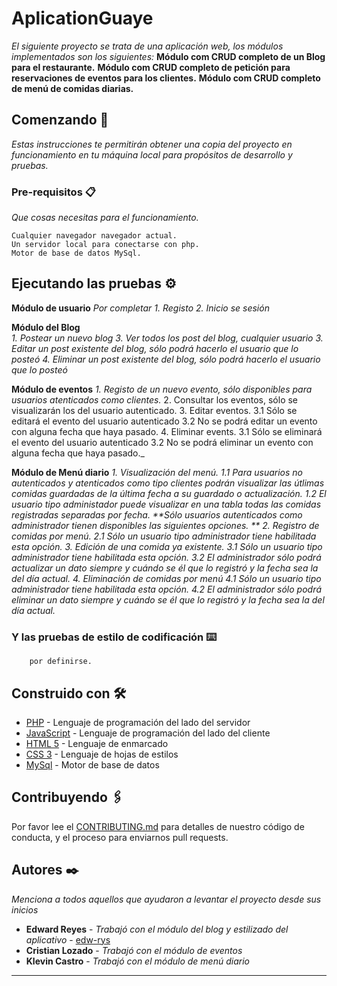 # AplicationGuaye

_El siguiente proyecto se trata de una aplicación web, los módulos implementados son los siguientes:_
**Módulo com CRUD completo de un Blog para el restaurante.**
**Módulo com CRUD completo de petición para reservaciones de eventos para los clientes.**
**Módulo com CRUD completo de menú de comidas diarias.**

## Comenzando 🚀

_Estas instrucciones te permitirán obtener una copia del proyecto en funcionamiento en tu máquina local para propósitos de desarrollo y pruebas._


### Pre-requisitos 📋

_Que cosas necesitas para el funcionamiento._

```
Cualquier navegador navegador actual.
Un servidor local para conectarse con php. 
Motor de base de datos MySql.
```

## Ejecutando las pruebas ⚙️
**Módulo de usuario** _Por completar_
_1. Registo_
_2. Inicio se sesión_

**Módulo del Blog**  
_1. Postear un nuevo blog_
_3. Ver todos los post del blog, cualquier usuario_
_3. Editar un post existente del blog, sólo podrá hacerlo el usuario que lo posteó_
_4. Eliminar un post existente del blog, sólo podrá hacerlo el usuario que lo posteó_

**Módulo de eventos** 
_1. Registo de un nuevo evento, sólo disponibles para usuarios atenticados como clientes._
2. Consultar los eventos, sólo se visualizarán los del usuario autenticado.
3. Editar eventos.
	3.1 Sólo se editará el evento del usuario autenticado 
	3.2 No se podrá editar un evento con alguna fecha que haya pasado.
4. Eliminar events.
	3.1 Sólo se eliminará el evento del usuario autenticado 
	3.2 No se podrá eliminar un evento con alguna fecha que haya pasado._

**Módulo de Menú diario** 
_1. Visualización del menú.
	1.1 Para usuarios no autenticados y atenticados como tipo clientes podrán visualizar las útlimas comidas guardadas de la última fecha a su guardado o actualización.
	1.2 El usuario tipo administador puede visualizar en una tabla todas las comidas registradas separadas por fecha.
	**Sólo usuarios autenticados como administrador tienen disponibles las siguientes opciones. **
2. Registro de comidas por menú.
	2.1 Sólo un usuario tipo administrador tiene habilitada esta opción.
3. Edición de una comida ya existente.
	3.1 Sólo un usuario tipo administrador tiene habilitada esta opción.
	3.2 El administrador sólo podrá actualizar un dato siempre y cuándo se él que lo registró y la fecha sea la del día actual.
4. Eliminación de comidas por menú
	4.1 Sólo un usuario tipo administrador tiene habilitada esta opción.
	4.2 El administrador sólo podrá eliminar un dato siempre y cuándo se él que lo registró y la fecha sea la del día actual._


### Y las pruebas de estilo de codificación ⌨️

```
	por definirse.
```

## Construido con 🛠️

* [PHP](http://php.net/manual/es/index.php) - Lenguaje de programación del lado del servidor
* [JavaScript](https://developer.mozilla.org/es/docs/Web/JavaScript) - Lenguaje de programación del lado del cliente
* [HTML 5](https://developer.mozilla.org/es/docs/HTML/HTML5) - Lenguaje de enmarcado
* [CSS 3](https://developer.mozilla.org/es/docs/Archive/CSS3) - Lenguaje de hojas de estilos
* [MySql](https://www.mysql.com/) - Motor de base de datos

## Contribuyendo 🖇️

Por favor lee el [CONTRIBUTING.md](https://gist.github.com/villanuevand/xxxxxx) para detalles de nuestro código de conducta, y el proceso para enviarnos pull requests.


## Autores ✒️

_Menciona a todos aquellos que ayudaron a levantar el proyecto desde sus inicios_

* **Edward Reyes** - *Trabajó con el módulo del blog y estilizado del aplicativo* - [edw-rys](https://github.com/edw-rys)
* **Cristian Lozado** - *Trabajó con el módulo de eventos*
* **Klevin Castro** - *Trabajó con el módulo de menú diario* 

---
